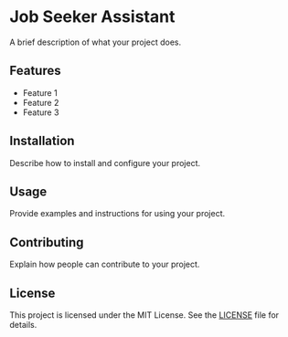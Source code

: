 # Job Seeker Assistant

A brief description of what your project does.

## Features

- Feature 1
- Feature 2
- Feature 3

## Installation

Describe how to install and configure your project.

## Usage

Provide examples and instructions for using your project.

## Contributing

Explain how people can contribute to your project.

## License

This project is licensed under the MIT License. See the [LICENSE](LICENSE) file for details.

